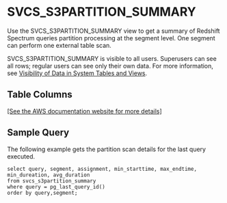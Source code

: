 # SVCS\_S3PARTITION\_SUMMARY<a name="r_SVCS_S3PARTITION_SUMMARY"></a>

Use the SVCS\_S3PARTITION\_SUMMARY view to get a summary of Redshift Spectrum queries partition processing at the segment level\. One segment can perform one external table scan\.

SVCS\_S3PARTITION\_SUMMARY is visible to all users\. Superusers can see all rows; regular users can see only their own data\. For more information, see [Visibility of Data in System Tables and Views](c_visibility-of-data.md)\.

## Table Columns<a name="r_SVCS_S3PARTITION_SUMMARY-table-columns"></a>

[\[See the AWS documentation website for more details\]](http://docs.aws.amazon.com/redshift/latest/dg/r_SVCS_S3PARTITION_SUMMARY.html)

## Sample Query<a name="r_SVCS_S3PARTITION_SUMMARY-sample-query"></a>

The following example gets the partition scan details for the last query executed\.

```
select query, segment, assignment, min_starttime, max_endtime, min_dureation, avg_duration 
from svcs_s3partition_summary 
where query = pg_last_query_id() 
order by query,segment;
```